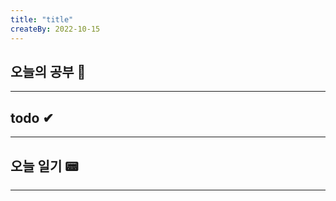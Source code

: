 ```yaml
---
title: "title"
createBy: 2022-10-15
---
```

## 오늘의 공부 🎉
---
### 

## todo ✔
---
### 

## 오늘 일기 📟
---
#### 
<Comment/>